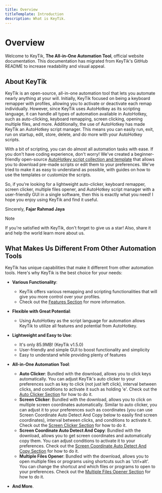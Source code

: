 ```yaml
---
title: Overview
titleTemplate: Introduction
description: What is KeyTik.
---
```


# Overview

Welcome to KeyTik, **The All-in-One Automation Tool**, official website documentation. This documentation has migrated from KeyTik's GitHub README to increase readability and visual appeal.

<Adsense />

## About KeyTik

KeyTik is an open-source, all-in-one automation tool that lets you automate nearly anything at your will. Initially, KeyTik focused on being a keyboard remapper with profiles, allowing you to activate or deactivate each remap individually. However, since KeyTik uses AutoHotkey as its scripting language, it can handle all types of automation available in AutoHotkey, such as auto-clicking, keyboard remapping, screen clicking, opening multiple files, and more. Additionally, the use of AutoHotkey has made KeyTik an AutoHotkey script manager. This means you can easily run, exit, run on startup, edit, store, delete, and do more with your AutoHotkey scripts.

With a bit of scripting, you can do almost all automation tasks with ease. If you don't have coding experience, don't worry! We've created a beginner-friendly open-source [AutoHotkey script collection and template](https://github.com/Fajar-RahmadJaya/AutoHotkeyCollection) that allows you to download pre-made scripts or edit them to your preferences. We've tried to make it as easy to understand as possible, with guides on how to use the templates or customize the scripts.

So, if you're looking for a lightweight auto-clicker, keyboard remapper, screen clicker, multiple files opener, and AutoHotkey script manager with a user-friendly GUI in a single software, then this is exactly what you need! I hope you enjoy using KeyTik and find it useful.

Sincerely,
**Fajar Rahmad Jaya**

> [!NOTE]
> If you're satisfied with KeyTik, don't forget to give us a star!
> Also, share it and help the world learn more about us.

<Adsense />

## What Makes Us Different From Other Automation Tools
KeyTik has unique capabilities that make it different from other automation tools. Here's why KeyTik is the best choice for your needs:

- **Various Functionality**:
  - KeyTik offers various remapping and scripting functionalities that will give you more control over your profiles.
  - Check out the [Features Section](/docs/introduction/features) for more information.

- **Flexible with Great Potential**:
  - Using AutoHotkey as the script language for automation allows KeyTik to utilize all features and potential from AutoHotkey.

- **Lightweight and Easy to Use**:
  - It's only 85.9MB! (KeyTik v1.5.0)
  - User-friendly and simple GUI to boost functionality and simplicity
  - Easy to understand while providing plenty of features

- **All-in-One Automation Tool**:
  - **Auto Clicker**: Bundled with the download, allows you to click keys automatically. You can adjust KeyTik's auto clicker to your preferences such as key to click (not just left click), interval between clicks, and conditions to activate it such as holding 'e'. Check out the [Auto Clicker Section](/docs/getting-started/automation-tool#auto-clicker) for how to do it.
  - **Screen Clicker**: Bundled with the download, allows you to click on multiple screen coordinates automatically. Similar to auto clicker, you can adjust it to your preferences such as coordinates (you can use Screen Coordinate Auto Detect And Copy below to easily find screen coordinates), interval between clicks, and conditions to activate it. Check out the [Screen Clicker Section](/docs/getting-started/automation-tool#screen-clicker) for how to do it.
  - **Screen Coordinate Auto Detect And Copy**: Bundled with the download, allows you to get screen coordinates and automatically copy them. You can adjust conditions to activate it to your preferences. Check out the [Screen Coordinate Auto Detect And Copy Section](/docs/getting-started/automation-tool#screen-coordinate-auto-detect-and-copy) for how to do it.
  - **Multiple Files Opener**: Bundled with the download, allows you to open multiple files or programs using shortcuts such as 'ctrl+alt'. You can change the shortcut and which files or programs to open to your preferences. Check out the [Multiple Files Opener Section](/docs/getting-started/automation-tool#multiple-files-opener) for how to do it.

- **And More**.

<Adsense />
